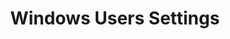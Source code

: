 ---
title: Windows Users Settings
layout: questions
parent: Questions
grand_parent: CompTIA A+ 220-1102 (Core 2)
permalink: /education/comptia/a-plus/core-two/questions/windows-user-settings/
questions:
  - question: "You are assisting a home user who wants her spouse to be able to sign in to a new Windows laptop using a Microsoft account. Is this possible, and if so, which management interface is used?"
    answer: "Yes, this can be done via the Accounts settings app. The legacy User Accounts applet in Control Panel can no longer be used to add accounts. "
  - question: "True or false? Under default settings, the user account added during setup is not affected by User Account Control."
    answer: "False. User Account Control (UAC) is designed to prevent misuse of accounts with administrative privileges. Use of such privileges requires the user to approve a consent dialog or to enter the credentials of an administrator account. This system can be disabled via UAC settings, but it is enabled by default."
  - question: "A user calls to say that he clicked Yes to a prompt to allow the browser to access the computer’s location service while using a particular site and is now worried about personal information being tracked by other sites. How can the user adjust the app permission in Windows?"
    answer: "Via the App permissions section under Privacy settings. You might also note that most browser software can be configured to only allow location information on a per-site basis."
  - question: "You need to assist a user in changing the extension of a file. Assuming default Explorer view settings, what steps must the user take?"
    answer: "The user must first show file extensions, using the View tab in the File Explorer Options applet (you might also note that this can be done via a check box on the View menu ribbon of File Explorer)."
---